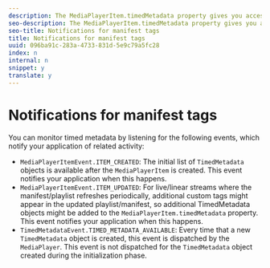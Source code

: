 ```yaml
---
description: The MediaPlayerItem.timedMetadata property gives you access to all the TimedMetadata objects created from playlist/manifest tags or from ID3 tags within the media stream. The MediaPlayerItem.hasTimedMetadata property indicates whether a subscribed custom tag is present in the current media.
seo-description: The MediaPlayerItem.timedMetadata property gives you access to all the TimedMetadata objects created from playlist/manifest tags or from ID3 tags within the media stream. The MediaPlayerItem.hasTimedMetadata property indicates whether a subscribed custom tag is present in the current media.
seo-title: Notifications for manifest tags
title: Notifications for manifest tags
uuid: 096ba91c-283a-4733-831d-5e9c79a5fc28
index: n
internal: n
snippet: y
translate: y
---
```


# Notifications for manifest tags

You can monitor timed metadata by listening for the following events, which notify your application of related activity: 
* `MediaPlayerItemEvent.ITEM_CREATED`: The initial list of `TimedMetadata` objects is available after the `MediaPlayerItem` is created. This event notifies your application when this happens.
* `MediaPlayerItemEvent.ITEM_UPDATED`: For live/linear streams where the manifest/playlist refreshes periodically, additional custom tags might appear in the updated playlist/manifest, so additional TimedMetadata objects might be added to the `MediaPlayerItem.timedMetadata` property. This event notifies your application when this happens.
* `TimedMetadataEvent.TIMED_METADATA_AVAILABLE`: Every time that a new `TimedMetadata` object is created, this event is dispatched by the `MediaPlayer`. This event is not dispatched for the `TimedMetadata` object created during the initialization phase.

